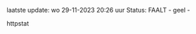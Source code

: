 laatste update: 
wo 29-11-2023 20:26   uur 
Status: FAALT - geel - 
<div class="service Y">httpstat</div>